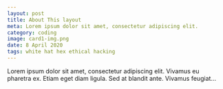 ```yaml
---
layout: post
title: About This layout
meta: Lorem ipsum dolor sit amet, consectetur adipiscing elit.
category: coding
image: card1-img.png
date: 8 April 2020
tags: white hat hex ethical hacking
---
```



Lorem ipsum dolor sit amet, consectetur adipiscing elit. Vivamus eu pharetra ex. Etiam eget diam ligula. Sed at blandit ante. Vivamus feugiat...
